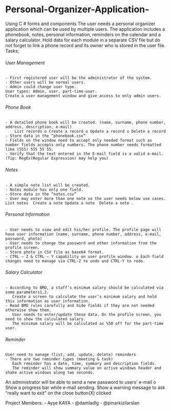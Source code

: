 # Personal-Organizer-Application-
 Using C # forms and components
The user needs a personal organizer application which can be used by multiple users. The application includes a phonebook, notes, personal information, reminders on the calendar and a salary calculator. Hold data for each module in a separate CSV file but do not forget to link a phone record and its owner who is stored in the user file.
Tasks; 

###### User Management 
    - First registered user will be the administrator of the system. 
    - Other users will be normal users. 
    - Admin could change user type. 
    User types: Admin, user, part-time-user.
    Create a user management window and give access to only admin users. 
    
###### Phone Book 
    - A detailed phone book will be created. (name, surname, phone number, address, description, e-mail) 
        List records o Create a record o Update a record o Delete a record 
    - Store data in the “phonebook.csv” 
    - Fields on the window need to accept only needed format such as number fields accepts only numbers. The phone number needs formatted like (555) 555 55 55. 
    - Verify that the text entered in the E-mail field is a valid e-mail. (Tip: RegEx(Regular Expression) may help you) 

###### Notes 
    - A simple note list will be created. 
    - Notes module has only one field. 
    - Store data in the “notes.csv” 
    - User may enter more than one note so the user needs below use cases. List notes  Create a note Update a note  Delete a note .
    
###### Personal Information 
    - User needs to view and edit his/her profile. The profile page will have user information (name, surname, phone number, address, e-mail, password, photo) 
    - User needs to change the password and other information from the profile screen. 
    - Store photo in CSV file as base64 format. 
    - CTRL – Z & CTRL – Y capability on user profile window. o Each field changes need to manage via CTRL-Z to undo and CTRL-Y to redo.
    
###### Salary Calculator 
    - According to BMO, a staff’s minimum salary should be calculated via some parameters1,2. 
       Create a screen to calculate the user’s minimum salary and hold this information as user information. 
    - Read BMO rules carefully and hide fields if they are not needed otherwise show them. 
       User needs to enter/update these data. On the profile screen, you need to show the calculated salary. 
       The minimum salary will be calculated as %50 off for the part-time user. 
       
###### Reminder
    User need to manage (list, add, update, delete) reminders 
    - There are two reminder types (meeting & task)  
       Each reminder has a date, time, summary and description fields.
       The reminder will show summary value on active windows header and shake active windows along two seconds. 
       
An administrator will be able to send a new password to users’ e-mail  o Show a progress bar while e-mail sending. 
Show a warning message to ask “really want to exit” on the close button(X) clicked 

Project Members:
       - Ayşe KAYA
       - @damladlg
       - @pinarkizilarslan
       
    
